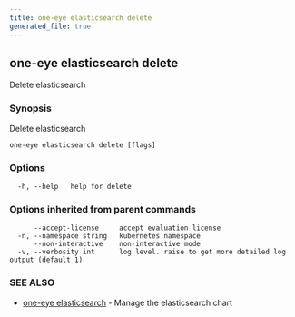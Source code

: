 ```yaml
---
title: one-eye elasticsearch delete
generated_file: true
---
```

## one-eye elasticsearch delete

Delete elasticsearch

### Synopsis

Delete elasticsearch

```
one-eye elasticsearch delete [flags]
```

### Options

```
  -h, --help   help for delete
```

### Options inherited from parent commands

```
      --accept-license     accept evaluation license
  -n, --namespace string   kubernetes namespace
      --non-interactive    non-interactive mode
  -v, --verbosity int      log level. raise to get more detailed log output (default 1)
```

### SEE ALSO

* [one-eye elasticsearch](/docs/one-eye/cli/reference/one-eye_elasticsearch/)	 - Manage the elasticsearch chart

